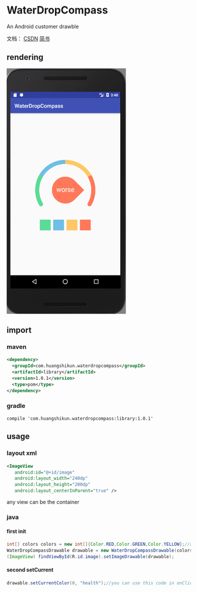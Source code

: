 # WaterDropCompass
An Android customer drawble

文档：
      [CSDN](https://blog.csdn.net/arios171/article/details/79680891)
      [简书](https://www.jianshu.com/p/6b051c78d660)
## rendering
![Screenshot](https://github.com/277954531/WaterDropCompass/blob/master/GIF.gif)
## import
### maven
``` xml
<dependency>
  <groupId>com.huangshikun.waterdropcompass</groupId>
  <artifactId>library</artifactId>
  <version>1.0.1</version>
  <type>pom</type>
</dependency>
```
### gradle
``` gralde
compile 'com.huangshikun.waterdropcompass:library:1.0.1'
```
## usage
### layout xml
``` xml
<ImageView
   android:id="@+id/image"
   android:layout_width="240dp"
   android:layout_height="200dp"
   android:layout_centerInParent="true" />
```
any view can be the container
### java
#### first init
``` java
int[] colors colors = new int[]{Color.RED,Color.GREEN,Color.YELLOW};//at least three colors
WaterDropCompassDrawable drawable = new WaterDropCompassDrawable(colors);
(ImageView) findViewById(R.id.image).setImageDrawable(drawable);
```
#### second setCurrent
``` java
drawable.setCurrentColor(0, "health");//you can use this code in onClickListener or other event
```
